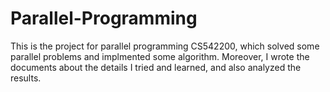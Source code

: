 # Parallel-Programming
This is the project for parallel programming CS542200, which solved some parallel problems and implmented some algorithm. Moreover, I wrote the documents about the details I tried and learned, and also analyzed the results.